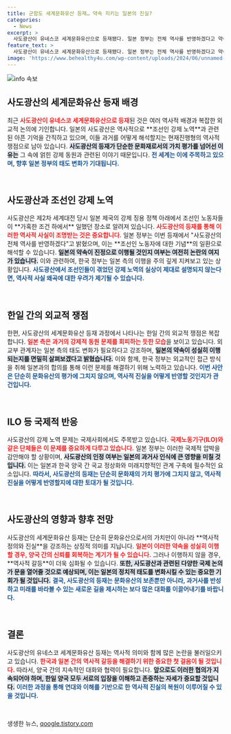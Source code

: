 ```yaml
---
title: 군함도 세계문화유산 등재… 약속 지키는 일본의 진실?
categories:
  - News
excerpt: >
  사도광산이 유네스코 세계문화유산으로 등재됐다. 일본 정부는 전체 역사를 반영하겠다고 약속했지만, 과거의 강제 노역 문제를 어떻게 다룰 것인지가 초미의 관심사로 떠오르고 있다. 클릭하고 더 알아보세요!
feature_text: >
  사도광산이 유네스코 세계문화유산으로 등재됐다. 일본 정부는 전체 역사를 반영하겠다고 약속했지만, 과거의 강제 노역 문제를 어떻게 다룰 것인지가 초미의 관심사로 떠오르고 있다. 클릭하고 더 알아보세요!
image: 'https://www.behealthy4u.com/wp-content/uploads/2024/06/unnamed-file.png'
---
```


<p><img src="https://www.behealthy4u.com/wp-content/uploads/2024/06/unnamed-file.png" alt="info 속보" /></p>

<h2 data-ke-size="size26">사도광산의 세계문화유산 등재 배경</h2>

<p data-ke-size="size16">최근 <b><span style="color: #ee2323;">사도광산이 유네스코 세계문화유산으로 등재</span></b>된 것은 여러 역사적 배경과 복잡한 외교적 논의에 기인합니다. 일본의 사도광산은 역사적으로 **조선인 강제 노역**과 관련된 아픈 기억을 간직하고 있으며, 이들 과거를 어떻게 해석할지는 현재진행형의 역사적 쟁점으로 남아 있습니다. <b><span style="background-color: #21538527;">사도광산의 등재가 단순한 문화재로서의 가치 평가를 넘어선 이유는</span></b> 그 속에 얽힌 강제 동원과 관련된 이야기 때문입니다. <b><span style="color: #1a5490;">전 세계는 이에 주목하고 있으며, 향후 일본 정부의 태도 변화가 기대됩니다.</span></b></p>

<p data-ke-size="size16">&nbsp;</p>

<h2 data-ke-size="size26">사도광산과 조선인 강제 노역</h2>

<p data-ke-size="size16">사도광산은 제2차 세계대전 당시 일본 제국의 강제 징용 정책 아래에서 조선인 노동자들이 **가혹한 조건 하에서** 일했던 장소로 알려져 있습니다. <b><span style="color: #ee2323;">사도광산의 등재를 통해 이러한 역사적 사실이 조명받는 것은 중요합니다.</span></b> 일본 정부는 이번 등재에서 "사도광산의 전체 역사를 반영하겠다"고 밝혔으며, 이는 **조선인 노동자에 대한 기념**의 일환으로 해석할 수 있습니다. <b><span style="background-color: #21538527;">일본의 약속이 진정으로 이행될 것인지 여부는 여전히 논란의 여지가 있습니다.</span></b> 이와 관련하여, 한국 정부는 일본 측의 이행을 주의 깊게 지켜보고 있는 상황입니다. <b><span style="color: #1a5490;">사도광산에서 조선인들이 겪었던 강제 노역의 실상이 제대로 설명되지 않는다면, 역사적 사실 왜곡에 대한 우려가 제기될 수 있습니다.</span></b></p>

<p data-ke-size="size16">&nbsp;</p>

<h2 data-ke-size="size26">한일 간의 외교적 쟁점</h2>

<p data-ke-size="size16">한편, 사도광산의 세계문화유산 등재 과정에서 나타나는 한일 간의 외교적 쟁점은 복잡합니다. <b><span style="color: #ee2323;">일본 측은 과거의 강제적 동원 문제를 회피하는 듯한 모습</span></b>을 보이고 있습니다. 외교부 관계자는 일본 측의 태도 변화가 필요하다고 강조하며, <b><span style="background-color: #21538527;">일본의 약속이 성실히 이행되는지를 면밀히 살펴보겠다고 밝혔습니다.</span></b> 이와 함께, 한국 정부는 외교적인 접근 방식을 취해 일본과의 합의를 통해 이런 문제를 해결하기 위해 노력하고 있습니다. <b><span style="color: #1a5490;">이번 사안은 단순히 문화유산의 평가에 그치지 않으며, 역사적 진실을 어떻게 반영할 것인지가 관건입니다.</span></b></p>

<p data-ke-size="size16">&nbsp;</p>

<h2 data-ke-size="size26">ILO 등 국제적 반응</h2>

<p data-ke-size="size16">사도광산의 강제 노역 문제는 국제사회에서도 주목받고 있습니다. <b><span style="color: #ee2323;">국제노동기구(ILO)와 같은 단체들은 이 문제를 중요하게 다루고 있습니다.</span></b> 일본 정부는 이러한 국제적 압박을 감안해야 할 상황이며, <b><span style="background-color: #21538527;">사도광산의 인정 여부는 일본의 과거사 인식에 큰 영향을 미칠 것입니다.</span></b> 이는 일본과 한국 양국 간 국교 정상화와 미래지향적인 관계 구축에 필수적인 요소입니다. <b><span style="color: #1a5490;">따라서, 사도광산의 등재는 단순히 문화재의 가치 평가에 그치지 않고, 역사적 진실을 어떻게 반영할지에 대한 토대가 될 것입니다.</span></b></p>

<p data-ke-size="size16">&nbsp;</p>

<h2 data-ke-size="size26">사도광산의 영향과 향후 전망</h2>

<p data-ke-size="size16">사도광산의 세계문화유산 등재는 단순히 문화유산으로서의 가치만이 아니라 **역사적 정의와 진실**을 강조하는 상징적 의미를 지닙니다. <b><span style="color: #ee2323;">일본이 이러한 약속을 성실히 이행할 경우, 양국 간의 신뢰를 회복하는 계기가 될 수 있습니다.</span></b> 그러나 이행하지 않을 경우, **역사적 갈등**이 더욱 심화될 수 있습니다. <b><span style="background-color: #21538527;">또한, 사도광산과 관련된 다양한 국제 논의가 문을 열어줄 것으로 예상되며, 이는 일본의 정치적 태도를 변화시킬 수 있는 중요한 기회가 될 것입니다.</span></b> <b><span style="color: #1a5490;">결국, 사도광산의 등재는 문화유산의 보존뿐만 아니라, 과거사를 반성하고 미래를 바라볼 수 있는 새로운 길을 제시하는 보다 많은 대화를 이끌어내기를 바랍니다.</span></b></p>

<p data-ke-size="size16">&nbsp;</p>

<h2 data-ke-size="size26">결론</h2>

<p data-ke-size="size16">사도광산의 유네스코 세계문화유산 등재는 역사적 의미와 함께 많은 논란을 불러일으키고 있습니다. <b><span style="color: #ee2323;">한국과 일본 간의 역사적 갈등을 해결하기 위한 중요한 첫 걸음이 될 것입니다.</span></b> 따라서, 양국 간의 지속적인 대화와 협력이 필요합니다. <b><span style="background-color: #21538527;">앞으로도 이러한 협의가 지속되어야 하며, 한일 양국 모두 서로의 입장을 이해하고 존중하는 자세가 중요할 것입니다.</span></b> <b><span style="color: #1a5490;">이러한 과정을 통해 연대와 이해를 기반으로 한 역사적 진실의 복원이 이루어질 수 있을 것입니다.</span></b></p>

<p data-ke-size="size16">&nbsp;</p>
생생한 뉴스, <a href="https://qoogle.tistory.com" rel="dofollow">qoogle.tistory.com</a>


